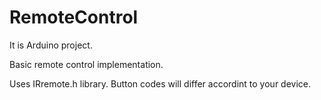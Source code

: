 # RemoteControl

It is Arduino project. 

Basic remote control implementation.

Uses IRremote.h library. Button codes will differ accordint to your device.
